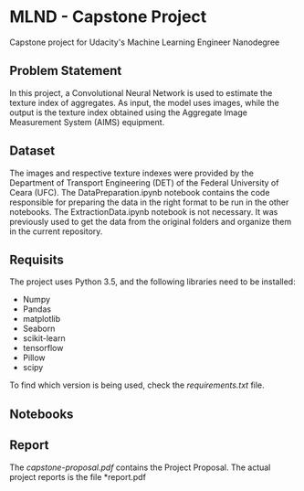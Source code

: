 # MLND - Capstone Project
Capstone project for Udacity's Machine Learning Engineer Nanodegree

## Problem Statement
In this project, a Convolutional Neural Network is used to estimate the texture index of aggregates. As input, the model uses images, while the output is the texture index obtained using the Aggregate Image Measurement System (AIMS) equipment.

## Dataset
The images and respective texture indexes were provided by the Department of Transport Engineering (DET) of the Federal University of Ceara (UFC).
The DataPreparation.ipynb notebook contains the code responsible for preparing the data in the right format to be run in the other notebooks.
The ExtractionData.ipynb notebook is not necessary. It was previously used to get the data from the original folders and organize them in the current repository.

## Requisits
The project uses Python 3.5, and the following libraries need to be installed:
- Numpy
- Pandas
- matplotlib
- Seaborn
- scikit-learn
- tensorflow
- Pillow
- scipy

To find which version is being used, check the *requirements.txt* file.


## Notebooks

## Report
The *capstone-proposal.pdf* contains the Project Proposal.
The actual project reports is the file *report.pdf
